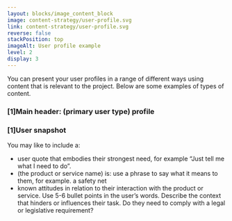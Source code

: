 ```yaml
---
layout: blocks/image_content_block
image: content-strategy/user-profile.svg
link: content-strategy/user-profile.svg
reverse: false
stackPosition: top
imageAlt: User profile example
level: 2
display: 3
---
```


You can present your user profiles in a range of different ways using content that is relevant to the project. Below are some examples of types of content.

### [1]Main header: (primary user type) profile

### [1]User snapshot

You may like to include a:

  * user quote that embodies their strongest need, for example “Just tell me what I need to do”.
  * (the product or service name) is:  use a phrase to say what it means to them, for example. a safety net
  * known attitudes in relation to their interaction with the product or service. Use 5-6 bullet points in the user’s words. Describe the context that hinders or influences their task. Do they need to comply with a legal or legislative requirement? 
